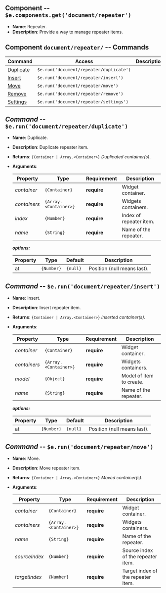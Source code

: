 
## Component -- `$e.components.get('document/repeater')`

*  **Name**: Repeater.
*  **Description**: Provide a way to manage repeater items.

## Component `document/repeater/` -- Commands
| Command                                                                | Access                                             | Description         
|------------------------------------------------------------------------|----------------------------------------------------|-----------------------------------------
| [Duplicate](#)                                                         | `$e.run('document/repeater/duplicate')`            | 
| [Insert](#)                                                            | `$e.run('document/repeater/insert')`               | 
| [Move](#)                                                              | `$e.run('document/repeater/move')`                 | 
| [Remove](#)                                                            | `$e.run('document/repeater/remove')`               | 
| [Settings](#)                                                          | `$e.run('document/repeater/settings')`             | 

## _Command_ -- `$e.run('document/repeater/duplicate')`
*  **Name**: Duplicate.
*  **Description**: Duplicate repeater item.
*  **Returns**: `{Container | Array.<Container>}` *Duplicated container(s)*.
*  **Arguments**: 

    | Property     | Type                  | Requirement   | Description |
    |---           |---                    |---            |---|
    | _container_  | `{Container}`         | **require**   | Widget container.
    | _containers_ | `{Array.<Container>}` | **require**   | Widgets containers.
    | _index_      | `{Number}`            | **require**   | Index of repeater item.
    | _name_       | `{String}`            | **require**   | Name of the repeater.
    
    **_options:_**
   
    | Property    | Type                              | Default   | Description                            |
    |-------------|-----------------------------------|-----------|----------------------------------------|
    | at          | `{Number}`                        | `{null}`  | Position (null means last). 

## _Command_ -- `$e.run('document/repeater/insert')`
*  **Name**: Insert.
*  **Description**: Insert repeater item.
*  **Returns**: `{Container | Array.<Container>}` *Inserted container(s)*.
*  **Arguments**: 

    | Property     | Type                  | Requirement   | Description |
    |---           |---                    |---            |---|
    | _container_  | `{Container}`         | **require**   | Widget container.
    | _containers_ | `{Array.<Container>}` | **require**   | Widgets containers.
    | _model_      | `{Object}`            | **require**   | Model of item to create.
    | _name_       | `{String}`            | **require**   | Name of the repeater.
    
    **_options:_**
   
    | Property    | Type                              | Default   | Description                            |
    |-------------|-----------------------------------|-----------|----------------------------------------|
    | at          | `{Number}`                        | `{null}`  | Position (null means last). 

## _Command_ -- `$e.run('document/repeater/move')`
*  **Name**: Move.
*  **Description**: Move repeater item.
*  **Returns**: `{Container | Array.<Container>}` *Moved container(s)*.
*  **Arguments**: 

    | Property      | Type                  | Requirement   | Description |
    |---            |---                    |---            |---|
    | _container_   | `{Container}`         | **require**   | Widget container.
    | _containers_  | `{Array.<Container>}` | **require**   | Widgets containers.
    | _name_        | `{String}`            | **require**   | Name of the repeater.
    | _sourceIndex_ | `{Number}`            | **require**   | Source index of the repeater item.
    | _targetIndex_ | `{Number}`            | **require**   | Target index of the repeater item.
